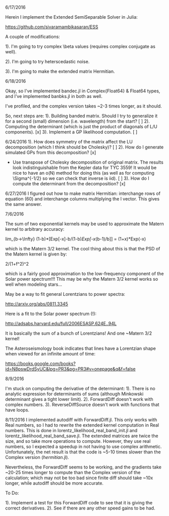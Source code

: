 6/17/2016

Herein I implement the Extended SemiSeparable Solver in Julia:

https://github.com/sivaramambikasaran/ESS

A couple of modifications:

1). I'm going to try complex \beta values (requires
complex conjugate as well).

2). I'm going to try heterscedastic noise.

3). I'm going to make the extended matrix Hermitian.

6/18/2016

Okay, so I've implemented bandec.jl in Complex{Float64} & Float64 types,
and I've implemented banbks.jl in both as well.

I've profiled, and the complex version takes ~2-3 times longer, as it should.

So, next steps are:
1). Building banded matrix.  Should I try to generalize it for a second
(small) dimension (i.e. wavelength) from the start? [ ]
2). Computing the determinant (which is just the product of diagonals of L/U components). [x]
3). Implement a GP likelihood computation. [ ]

6/24/2016
1). How does symmetry of the matrix affect the LU decomposition (which I think
should be Cholesky)? [ ]
2). How do I generate simulated GPs from this decomposition? [x]
 -  Use transpose of Cholesky decomposition of original matrix.  The results
    look indistinguishable from the Kepler data for TYC 3559!  It would be
    nice to have an o(N) method for doing this (as well as for computing
    \Sigma^{-1/2} so we can check that inverse is iid). [ ]
3). How do I compute the determinant from the decomposition? [x]

6/27/2016
I figured out how to make matrix Hermitian: interchange rows of equation (60)
and interchange columns multiplying the l vector.  This gives the same answer.

7/6/2016

The sum of two exponential kernels may be used to approximate the Matern
kernel to arbitrary accuracy:

lim_{b->\Infty} (1-b)*[Exp[-x]-b/(1-b)*Exp[-x*(b-1)/b]] = (1+x)*Exp(-x)

which is the Matern 3/2 kernel.  The cool thing about this is that
the PSD of the Matern kernel is given by:

2/(1+f^2)^2

which is a fairly good approximation to the low-frequency component of the
Solar power spectrum!!!  This may be why the Matern 3/2 kernel works so well 
when modeling stars...

May be a way to fit general Lorentzians to power spectra:

http://arxiv.org/abs/0811.3345

Here is a fit to the Solar power spectrum (!):

http://adsabs.harvard.edu/full/2006ESASP.624E..94L

It is basically the sum of a bunch of Lorentzians!  And one ~Matern 3/2
kernel!

The Asteroseismology book indicates that lines have a Lorentzian
shape when viewed for an infinite amount of time:

https://books.google.com/books?id=N8pswDrdSyUC&lpg=PR3&pg=PR3#v=onepage&q&f=false

8/9/2016

I'm stuck on computing the derivative of the determinant:
1). There is no analytic expression for determinants of sums (although Minkowski determinant
  gives a tight lower limit).
2). ForwardDiff doesn't work with complex numbers.
3). ReverseDiffSource doesn't work with functions that have loops.

8/11/2016
I implemented autodiff with ForwardDiff.jl.  This only works with Real numbers,
so I had to rewrite the extended kernel computation in Real numbers.  This is
done in lorentz_likelihood_real_band_init.jl and lorentz_likelihood_real_band_save.jl.
The extended matrices are twice the size, and so take more operations to compute.
However, they use real numbers, so I expected a speedup in not having to use
complex arithmetic.  Unfortunately, the net result is that the code is ~5-10 times
slower than the Complex version (*hermitian*.jl).

Nevertheless, the ForwardDiff seems to be working, and the gradients take ~20-25
times longer to compute than the Complex version of the calculation;  which may
not be too bad since finite diff should take ~10x longer, while autodiff should
be more accurate.

To Do:

1). Implement a test for this ForwardDiff code to see that it is giving the correct
derivatives.
2). See if there are any other speed gains to be had.
